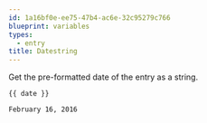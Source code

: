 ```yaml
---
id: 1a16bf0e-ee75-47b4-ac6e-32c95279c766
blueprint: variables
types:
  - entry
title: Datestring
---
```

Get the pre-formatted date of the entry as a string.

```
{{ date }}
```

``` .language-output
February 16, 2016
```
